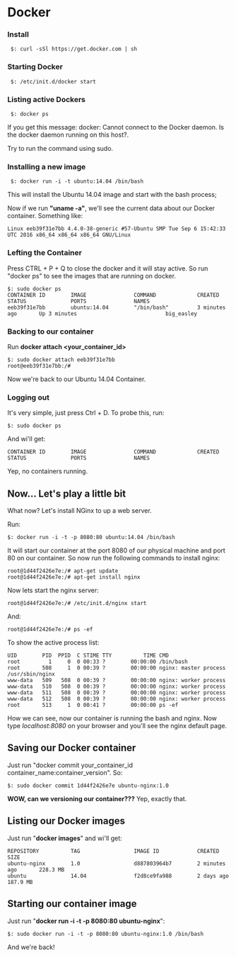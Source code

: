 # Docker

### Install

```
 $: curl -sSl https://get.docker.com | sh
```

### Starting Docker

```
 $: /etc/init.d/docker start
```

### Listing active Dockers

```
 $: docker ps
```
If you get this message: 
  docker: Cannot connect to the Docker daemon. Is the docker daemon running on this host?.
  
Try to run the command using sudo.

### Installing a new image

```
 $: docker run -i -t ubuntu:14.04 /bin/bash
```

This will install the Ubuntu 14.04 image and start with the bash process;

Now if we run **"uname -a"**, we'll see the current data about our Docker container. Something like:

```
Linux eeb39f31e7bb 4.4.0-38-generic #57-Ubuntu SMP Tue Sep 6 15:42:33 UTC 2016 x86_64 x86_64 x86_64 GNU/Linux
```

### Lefting the Container

Press CTRL + P + Q to close the docker and it will stay active. So run "docker ps" to see the images that are running on docker.

```
$: sudo docker ps
CONTAINER ID        IMAGE               COMMAND             CREATED             STATUS              PORTS               NAMES
eeb39f31e7bb        ubuntu:14.04        "/bin/bash"         3 minutes ago       Up 3 minutes                            big_easley
```

### Backing to our container

Run **docker attach <your_container_id>**

```
$: sudo docker attach eeb39f31e7bb
root@eeb39f31e7bb:/#     
```

Now we're back to our Ubuntu 14.04 Container.

### Logging out

It's very simple, just press Ctrl + D. To probe this, run:

```
$: sudo docker ps
```
And wi'll get:

```
CONTAINER ID        IMAGE               COMMAND             CREATED             STATUS              PORTS               NAMES
```

Yep, no containers running.

## Now... Let's play a little bit

What now? Let's install NGinx to up a web server.

Run:

```
$: docker run -i -t -p 8080:80 ubuntu:14.04 /bin/bash
```

It will start our container at the port 8080 of our physical machine and port 80 on our container.
So now run the following commands to install nginx:

```
root@1d44f2426e7e:/# apt-get update
root@1d44f2426e7e:/# apt-get install nginx
```

Now lets start the nginx server: 
```
root@1d44f2426e7e:/# /etc/init.d/nginx start
```

And:
```
root@1d44f2426e7e:/# ps -ef
```

To show the active process list:

```
UID        PID  PPID  C STIME TTY          TIME CMD
root         1     0  0 00:33 ?        00:00:00 /bin/bash
root       508     1  0 00:39 ?        00:00:00 nginx: master process /usr/sbin/nginx
www-data   509   508  0 00:39 ?        00:00:00 nginx: worker process
www-data   510   508  0 00:39 ?        00:00:00 nginx: worker process
www-data   511   508  0 00:39 ?        00:00:00 nginx: worker process
www-data   512   508  0 00:39 ?        00:00:00 nginx: worker process
root       513     1  0 00:41 ?        00:00:00 ps -ef
```

How we can see, now our container is running the bash and nginx. Now type _localhost:8080_ on your browser and you'll see the nginx default page.

## Saving our Docker container

Just run "docker commit your_container_id container_name:container_version". So:

```
$: sudo docker commit 1d44f2426e7e ubuntu-nginx:1.0
```

**WOW, can we versioning our container???** Yep, exactly that.

## Listing our Docker images

Just run "**docker images**" and wi'll get:

```
REPOSITORY          TAG                 IMAGE ID            CREATED             SIZE
ubuntu-nginx        1.0                 d887803964b7        2 minutes ago       228.3 MB
ubuntu              14.04               f2d8ce9fa988        2 days ago          187.9 MB
```

## Starting our container image

Just run "**docker run -i -t -p 8080:80 ubuntu-nginx**":

```
$: sudo docker run -i -t -p 8080:80 ubuntu-nginx:1.0 /bin/bash
```

And we're back!

